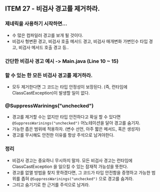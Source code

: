 ## ITEM 27 - 비검사 경고를 제거하라.

### 제네릭을 사용하기 시작하면...
- 수 많은 컴파일러 경고를 보개 될 것이다.
- 비검사 형변환 경고, 비검사 호출 메서드 경고, 비검사 매개변화 가변인수 타입 경고, 비검사 메서드 호출 경고 등..

### 간단한 비검사 경고 예시 -> Main.java (Line 10 ~ 15)

### 할 수 있는 한 모든 비검사 경고를 제거하라.
- 모두 제거한다면 그 코드는 타입 안정성이 보장된다. (즉, 런타임에 ClassCastException)이 발생할 일이 없다.

### @SuppressWarinings("unchecked")
- 경고를 제거할 수는 없지만 타입 안전하다고 확실 할 수 있다면 `@SuppressWarinings("unchecked")` 어노테이션을 달아 경고를 숨기자.
- 가능한 좁은 범위에 적용하자. (변수 선언, 아주 짧은 메서드, 혹은 생성자)
- 경고를 무시해도 안전한 이유를 항상 주석으로 남겨야한다.

### 정리
- 비검사 경고는 중요하니 무시하지 말자. 모든 비검사 경고는 런타임에 ClassCastException 을 일으킬 수 있는 잠재적 가능성을 뜻한다.
- 경고를 없앨 방법을 찾지 못하겠다면, 그 코드가 타입 안전함을 증명하고 가능한 범위를 좁혀 `@SuppressWarinings("unchecked")` 으로 경고를 숨겨라.
- 그리고 숨기기로 한 근거를 주석으로 남겨라.


